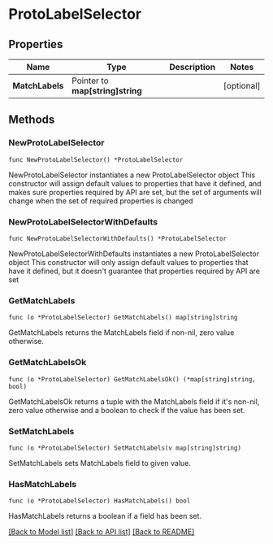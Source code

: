# ProtoLabelSelector

## Properties

Name | Type | Description | Notes
------------ | ------------- | ------------- | -------------
**MatchLabels** | Pointer to **map[string]string** |  | [optional] 

## Methods

### NewProtoLabelSelector

`func NewProtoLabelSelector() *ProtoLabelSelector`

NewProtoLabelSelector instantiates a new ProtoLabelSelector object
This constructor will assign default values to properties that have it defined,
and makes sure properties required by API are set, but the set of arguments
will change when the set of required properties is changed

### NewProtoLabelSelectorWithDefaults

`func NewProtoLabelSelectorWithDefaults() *ProtoLabelSelector`

NewProtoLabelSelectorWithDefaults instantiates a new ProtoLabelSelector object
This constructor will only assign default values to properties that have it defined,
but it doesn't guarantee that properties required by API are set

### GetMatchLabels

`func (o *ProtoLabelSelector) GetMatchLabels() map[string]string`

GetMatchLabels returns the MatchLabels field if non-nil, zero value otherwise.

### GetMatchLabelsOk

`func (o *ProtoLabelSelector) GetMatchLabelsOk() (*map[string]string, bool)`

GetMatchLabelsOk returns a tuple with the MatchLabels field if it's non-nil, zero value otherwise
and a boolean to check if the value has been set.

### SetMatchLabels

`func (o *ProtoLabelSelector) SetMatchLabels(v map[string]string)`

SetMatchLabels sets MatchLabels field to given value.

### HasMatchLabels

`func (o *ProtoLabelSelector) HasMatchLabels() bool`

HasMatchLabels returns a boolean if a field has been set.


[[Back to Model list]](../README.md#documentation-for-models) [[Back to API list]](../README.md#documentation-for-api-endpoints) [[Back to README]](../README.md)


